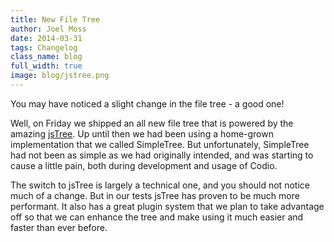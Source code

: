 ```yaml
---
title: New File Tree
author: Joel Moss
date: 2014-03-31
tags: Changelog
class_name: blog
full_width: true
image: blog/jstree.png
---
```


You may have noticed a slight change in the file tree - a good one!

Well, on Friday we shipped an all new file tree that is powered by the amazing [jsTree](http://www.jstree.com/). Up until then we had been using a home-grown implementation that we called SimpleTree. But unfortunately, SimpleTree had not been as simple as we had originally intended, and was starting to cause a little pain, both during development and usage of Codio.

The switch to jsTree is largely a technical one, and you should not notice much of a change. But in our tests jsTree has proven to be much more performant. It also has a great plugin system that we plan to take advantage off so that we can enhance the tree and make using it much easier and faster than ever before.